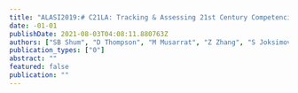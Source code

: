 ```yaml
---
title: "ALASI2019:# C21LA: Tracking & Assessing 21st Century Competencies with Learning Analytics"
date: -01-01
publishDate: 2021-08-03T04:08:11.880763Z
authors: ["SB Shum", "D Thompson", "M Musarrat", "Z Zhang", "S Joksimovic"]
publication_types: ["0"]
abstract: ""
featured: false
publication: ""
---
```


